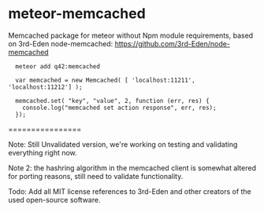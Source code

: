 meteor-memcached
================

Memcached package for meteor without Npm module requirements, based on 3rd-Eden node-memcached: https://github.com/3rd-Eden/node-memcached

```
  meteor add q42:memcached

  var memcached = new Memcached( [ 'localhost:11211', 'localhost:11212'] );

  memcached.set( "key", "value", 2, function (err, res) {
    console.log("memcached set action response", err, res);
  });
```

================

Note: Still Unvalidated version, we're working on testing and validating everything right now.

Note 2: the hashring algorithm in the memcached client is somewhat altered for porting reasons, still need to validate functionality.

Todo: Add all MIT license references to 3rd-Eden and other creators of the used open-source software.
